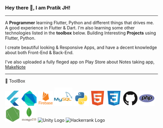 ### Hey there 👋, I am Pratik JH!

---

A **Programmer** learning Flutter, Python and different things that drives me. A good experience in Flutter & Dart.
I'm also learning some other technologies listed in the **toolbox** below.
Building Interesting **Projects** using Flutter, Python.

I create beautiful looking & Responsive Apps, and have a decent knowledge about both Front-End & Back-End.

I've also uploaded a fully fleged app on Play Store about Notes taking app, 
[MakeNote](https://play.google.com/store/apps/details?id=com.enthem.makenote)

---
🧰 ToolBox

<img src="https://raw.githubusercontent.com/devicons/devicon/c7d326b6009e60442abc35fa45706d6f30ee4c8e/icons/flutter/flutter-original.svg" alt = "Flutter Logo" width = "50" height= "50" />   <img src="https://raw.githubusercontent.com/devicons/devicon/c7d326b6009e60442abc35fa45706d6f30ee4c8e/icons/dart/dart-original.svg" alt = "Dart Logo" width = "50" height= "50" />   <img src="https://raw.githubusercontent.com/devicons/devicon/c7d326b6009e60442abc35fa45706d6f30ee4c8e/icons/firebase/firebase-plain-wordmark.svg" alt = "Firebase Logo" width = "50" height= "50" />   <img src="https://raw.githubusercontent.com/devicons/devicon/c7d326b6009e60442abc35fa45706d6f30ee4c8e/icons/mysql/mysql-original-wordmark.svg" alt = "MySQL Logo" width = "60" height= "60" />   <img src="https://raw.githubusercontent.com/devicons/devicon/c7d326b6009e60442abc35fa45706d6f30ee4c8e/icons/python/python-original.svg" alt = "Python Logo" width = "50" height= "50" />    <img src="https://raw.githubusercontent.com/devicons/devicon/c7d326b6009e60442abc35fa45706d6f30ee4c8e/icons/html5/html5-original.svg" alt = "HTML Logo" width = "50" height= "50" />    <img src="https://raw.githubusercontent.com/devicons/devicon/c7d326b6009e60442abc35fa45706d6f30ee4c8e/icons/css3/css3-original.svg" alt = "CSS Logo" width = "50" height= "50" />   <img src="https://raw.githubusercontent.com/devicons/devicon/c7d326b6009e60442abc35fa45706d6f30ee4c8e/icons/github/github-original.svg" alt = "Github Logo" width = "50" height= "50" />   <img src="https://raw.githubusercontent.com/devicons/devicon/c7d326b6009e60442abc35fa45706d6f30ee4c8e/icons/php/php-original.svg" alt = "PHP Logo" width = "50" height= "50" />   <img src="https://raw.githubusercontent.com/devicons/devicon/c7d326b6009e60442abc35fa45706d6f30ee4c8e/icons/nodejs/nodejs-plain.svg" alt = "NodeJS Logo" width = "50" height= "50" />   <img src="https://raw.githubusercontent.com/devicons/devicon/c7d326b6009e60442abc35fa45706d6f30ee4c8e/icons/mongodb/mongodb-original-wordmark.svg" alt = "MongoDB Logo" width = "50" height= "50" />   <img src="https://cdn.worldvectorlogo.com/logos/unity-69.svg" alt = "Unity Logo" width = "50" height= "50" />   <img src="https://cdn.worldvectorlogo.com/logos/hackerrank.svg" alt = "Hackerrank Logo" width = "50" height= "50" />       


<!--
**PratikJH153/PratikJH153** is a ✨ _special_ ✨ repository because its `README.md` (this file) appears on your GitHub profile.

Here are some ideas to get you started:

- 🔭 I’m currently working on ...
- 🌱 I’m currently learning ...
- 👯 I’m looking to collaborate on ...
- 🤔 I’m looking for help with ...
- 💬 Ask me about ...
- 📫 How to reach me: ...
- 😄 Pronouns: ...
- ⚡ Fun fact: ...
-->
